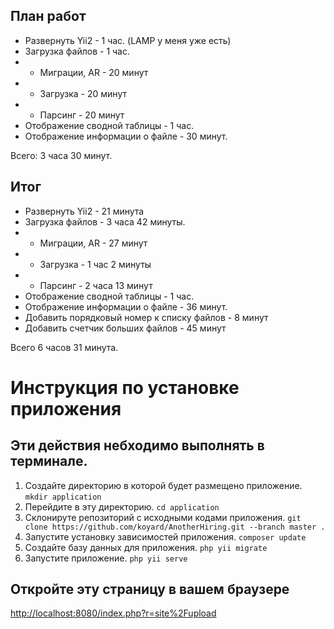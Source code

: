 План работ
-
+ Развернуть Yii2 - 1 час. (LAMP у меня уже есть)
+ Загрузка файлов - 1 час.
+ + Миграции, AR - 20 минут
+ + Загрузка - 20 минут
+ + Парсинг - 20 минут
+ Отображение сводной таблицы - 1 час.
+ Отображение информации о файле - 30 минут.

Всего: 3 часа 30 минут.

Итог
-
+ Развернуть Yii2 - 21 минута
+ Загрузка файлов - 3 часа 42 минуты.
+ + Миграции, AR - 27 минут
+ + Загрузка - 1 час 2 минуты
+ + Парсинг - 2 часа 13 минут
+ Отображение сводной таблицы - 1 час.
+ Отображение информации о файле - 36 минут.
+ Добавить порядковый номер к списку файлов - 8 минут
+ Добавить счетчик больших файлов - 45 минут

Всего 6 часов 31 минута.

Инструкция по установке приложения
=
Эти действия небходимо выполнять в терминале.
-
1. Создайте директорию в которой будет размещено приложение.
`mkdir application`
2. Перейдите в эту директорию.
`cd application`
3. Склонируте репозиторий с исходными кодами приложения.
`git clone https://github.com/koyard/AnotherHiring.git --branch master .`
4. Запустите установку зависимостей приложения.
`composer update`
5. Создайте базу данных для приложения.
`php yii migrate`
6. Запустите приложение.
`php yii serve`

Откройте эту страницу в вашем браузере
-
[http://localhost:8080/index.php?r=site%2Fupload](http://localhost:8080/index.php?r=site%2Fupload)
